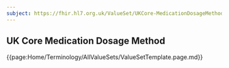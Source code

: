 ```yaml
---
subject: https://fhir.hl7.org.uk/ValueSet/UKCore-MedicationDosageMethod
---
```

## UK Core Medication Dosage Method

{{page:Home/Terminology/AllValueSets/ValueSetTemplate.page.md}}